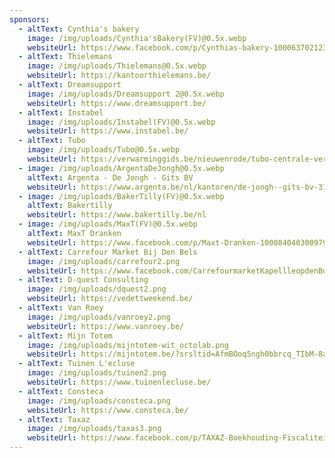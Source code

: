 ```yaml
---
sponsors:
  - altText: Cynthia's bakery
    image: /img/uploads/Cynthia'sBakery(FV)@0.5x.webp
    websiteUrl: https://www.facebook.com/p/Cynthias-bakery-100063702123669/
  - altText: Thielemans
    image: /img/uploads/Thielemans@0.5x.webp
    websiteUrl: https://kantoorthielemans.be/
  - altText: Dreamsupport
    image: /img/uploads/Dreamsupport 2@0.5x.webp
    websiteUrl: https://www.dreamsupport.be/
  - altText: Instabel
    image: /img/uploads/Instabel(FV)@0.5x.webp
    websiteUrl: https://www.instabel.be/
  - altText: Tubo
    image: /img/uploads/Tubo@0.5x.webp
    websiteUrl: https://verwarminggids.be/nieuwenrode/tubo-centrale-verwarming-en/
  - image: /img/uploads/ArgentaDeJongh@0.5x.webp
    altText: Argenta - De Jongh - Gits BV
    websiteUrl: https://www.argenta.be/nl/kantoren/de-jongh--gits-bv-3136.html
  - image: /img/uploads/BakerTilly(FV)@0.5x.webp
    altText: Bakertilly
    websiteUrl: https://www.bakertilly.be/nl
  - image: /img/uploads/MaxT(FV)@0.5x.webp
    altText: MaxT Dranken
    websiteUrl: https://www.facebook.com/p/Maxt-Dranken-100084040300979/?locale=nl_NL
  - altText: Carrefour Market Bij Den Bels
    image: /img/uploads/carrefour2.png
    websiteUrl: https://www.facebook.com/CarrefourmarketKapellleopdenBos/
  - altText: D-quest Consulting
    image: /img/uploads/dquest2.png
    websiteUrl: https://vedettweekend.be/
  - altText: Van Roey
    image: /img/uploads/vanroey2.png
    websiteUrl: https://www.vanroey.be/
  - altText: Mijn Totem
    image: /img/uploads/mijntotem-wit_octolab.png
    websiteUrl: https://mijntotem.be/?srsltid=AfmBOoq5ngh0bbrcq_TIbM-8aOvYkUfPeOHkERINeIIR4FzqbqhaMsrr
  - altText: Tuinen L'ecluse
    image: /img/uploads/tuinen2.png
    websiteUrl: https://www.tuinenlecluse.be/
  - altText: Consteca
    image: /img/uploads/consteca.png
    websiteUrl: https://www.consteca.be/
  - altText: Taxaz
    image: /img/uploads/taxas3.png
    websiteUrl: https://www.facebook.com/p/TAXAZ-Boekhouding-Fiscaliteit-100029265686934/
---
```

